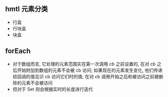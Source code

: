 ## hmtl 元素分类

- 行盒
- 行块盒
- 块盒

## forEach

- 对于数组而言, 它处理的元素范围实在第一次调用 cb 之前设置的, 在对 cb 之后开始附加到数组的元素不会被 cb 访问; 如果现在的元素发生变化, 他们传递给回调的值见识 cb 访问它们时的值; 在对 cb 调用开始之后和被访问之前被删除的元素不会被访问
- 但对于 Set 则会根据实时的长度进行迭代
